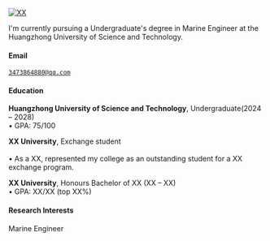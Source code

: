 [![XX](https://img.shields.io/badge/XX-github-blue?logo=github)](https://github.com/XX)

I'm currently pursuing a Undergraduate's degree in Marine Engineer at the Huangzhong University of Science and Technology.

#### Email  
<code>3473864880@qq.com</code>  

#### Education  
**Huangzhong University of Science and Technology**, Undergraduate(2024 – 2028)  
• GPA: 75/100  

**XX University**, Exchange student <br>  
• As a XX, represented my college as an outstanding student for a XX exchange program.  

**XX University**, Honours Bachelor of XX (XX – XX)  
• GPA: XX/XX (top XX%)  

#### Research Interests  
Marine Engineer
